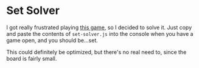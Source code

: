 # Set Solver

I got really frustrated playing [this game](http://setgame.ath.cx/), so I decided to solve it. Just copy and paste the contents of `set-solver.js` into the console when you have a game open, and you should be...set.

This could definitely be optimized, but there's no real need to, since the board is fairly small.